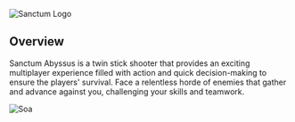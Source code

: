 ![Sanctum Logo](https://github.com/JulianoCP/SanctumAbyssus/blob/main/assets/git/SanctumAbyssusLogo.png "Logo")

## Overview
Sanctum Abyssus is a twin stick shooter that provides an exciting multiplayer experience filled with action and quick decision-making to ensure the players' survival. Face a relentless horde of enemies that gather and advance against you, challenging your skills and teamwork.

![Soa](https://github.com/JulianoCP/SanctumAbyssus/blob/main/assets/git/SanctumAbyssusGif.gif "Soa")
